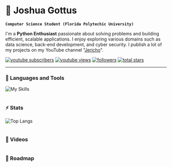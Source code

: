 # 🐍 Joshua Gottus

**`Computer Science Student (Florida Polytechic University)`**


I'm a **Python Enthusiast** passionate about solving problems and building efficient, scalable applications. I enjoy exploring various domains such as data science, back-end development, and cyber security. I publish a lot of my projects on my YouTube channel "[Jericho](https://www.youtube.com/channel/UCRNCgtlNqoQ4Tn6aHx5t6VA)".

<p align="left">
      <a href="https://www.youtube.com/channel/UCRNCgtlNqoQ4Tn6aHx5t6VA?sub_confirmation=1">
         <img alt="youtube subscribers" title="Subscribe to my YouTube channel" src="https://custom-icon-badges.demolab.com/youtube/channel/subscribers/UCRNCgtlNqoQ4Tn6aHx5t6VA?color=%23E05D44&label=SUBSCRIBE&logo=video&logoColor=white&style=for-the-badge&labelColor=CE4630"/></a> 
      <a href="https://www.youtube.com/channel/UCRNCgtlNqoQ4Tn6aHx5t6VA">
         <img alt="youtube views" title="YouTube views" src="https://custom-icon-badges.demolab.com/youtube/channel/views/UCRNCgtlNqoQ4Tn6aHx5t6VA?color=%23E1AD0E&logo=eye&logoColor=white&style=for-the-badge&labelColor=C79600"/></a> 
      <a href="https://github.com/jr-cho?tab=followers">
         <img alt="followers" title="Follow me on Github" src="https://custom-icon-badges.demolab.com/github/followers/jr-cho?color=236ad3&labelColor=1155ba&style=for-the-badge&logo=person-add&label=Follow&logoColor=white"/></a>
      <a href="https://github.com/jr-cho?tab=repositories&sort=stargazers">
         <img alt="total stars" title="Total stars on GitHub" src="https://custom-icon-badges.demolab.com/github/stars/jr-cho?color=55960c&style=for-the-badge&labelColor=488207&logo=star"/></a>
   </p>

---

### 🧰 Languages and Tools
![My Skills](https://skillicons.dev/icons?i=py,c,html,css,sass,js,docker,git,nodejs,npm,linux,raspberrypi)

#

### ⚡ Stats
![Top Langs](https://github-readme-stats.vercel.app/api/top-langs/?username=jr-cho&layout=compact&theme=tokyonight)

#

### 📸 Videos


#

### 🚗 Roadmap

#
